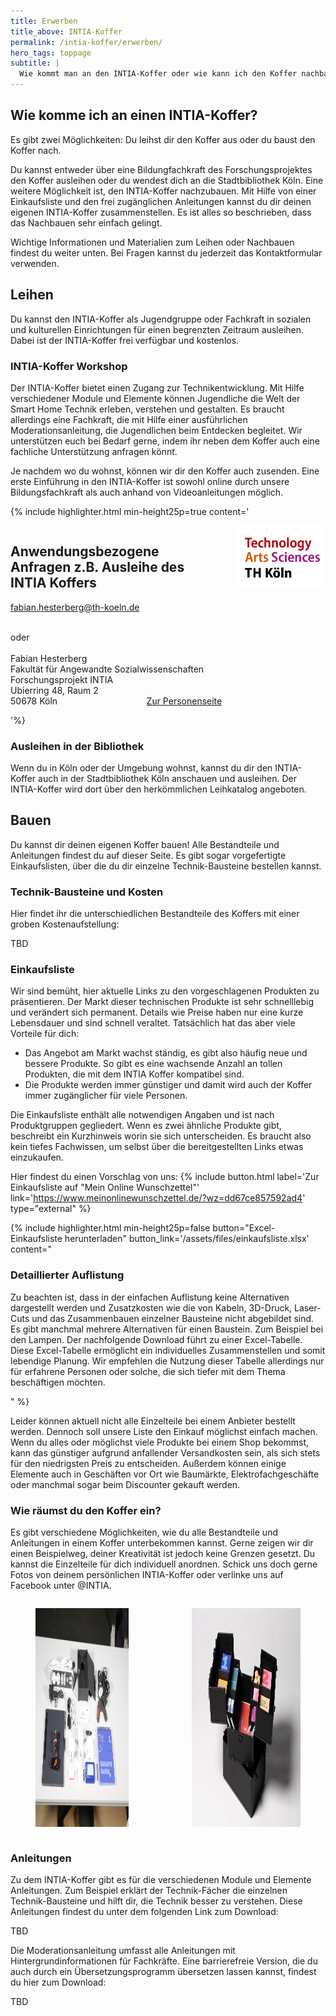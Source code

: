 ```yaml
---
title: Erwerben
title_above: INTIA-Koffer
permalink: /intia-koffer/erwerben/
hero_tags: toppage
subtitle: |
  Wie kommt man an den INTIA-Koffer oder wie kann ich den Koffer nachbauen? Diese Fragen werden hier beantwortet.
---
```


## Wie komme ich an einen INTIA-Koffer?

Es gibt zwei Möglichkeiten: Du leihst dir den Koffer aus oder du baust den Koffer nach.

Du kannst entweder über eine Bildungfachkraft des Forschungsprojektes den Koffer ausleihen oder du wendest dich an die Stadtbibliothek Köln. Eine weitere Möglichkeit ist, den INTIA-Koffer nachzubauen. Mit Hilfe von einer Einkaufsliste und den frei zugänglichen Anleitungen kannst du dir deinen eigenen INTIA-Koffer zusammenstellen. Es ist alles so beschrieben, dass das Nachbauen sehr einfach gelingt.

Wichtige Informationen und Materialien zum Leihen oder Nachbauen findest du weiter unten. Bei Fragen kannst du jederzeit das Kontaktformular verwenden.

## Leihen

Du kannst den INTIA-Koffer als Jugendgruppe oder Fachkraft in sozialen und kulturellen Einrichtungen für einen begrenzten Zeitraum ausleihen. Dabei ist der INTIA-Koffer frei verfügbar und kostenlos.

### INTIA-Koffer Workshop

Der INTIA-Koffer bietet einen Zugang zur Technikentwicklung. Mit Hilfe verschiedener Module und Elemente können Jugendliche die Welt der Smart Home Technik erleben, verstehen und gestalten.
Es braucht allerdings eine Fachkraft, die mit Hilfe einer ausführlichen Moderationsanleitung, die Jugendlichen beim Entdecken begleitet. Wir unterstützen euch bei Bedarf gerne, indem ihr neben dem Koffer auch eine fachliche Unterstützung anfragen könnt.

Je nachdem wo du wohnst, können wir dir den Koffer auch zusenden. Eine erste Einführung in den INTIA-Koffer ist sowohl online durch unsere Bildungsfachkraft als auch anhand von Videoanleitungen möglich.

{% include highlighter.html min-height25p=true content='

<div class="columns">
<div class="column">

## Anwendungsbezogene Anfragen z.B. Ausleihe des INTIA Koffers

[fabian.hesterberg@th-koeln.de](mailto:fabian.hesterberg@th-koeln.de)

<br>
oder
<br>
<br>
Fabian Hesterberg
<br>
Fakultät für Angewandte Sozialwissenschaften
<br>
Forschungsprojekt INTIA
<br>
Ubierring 48, Raum 2
<br>
50678 Köln
<a href="https://www.th-koeln.de/personen/fabian.hesterberg/" class="button is-rounded is-dark" style="float: right">
<span>Zur Personenseite</span>
<span class="icon is-small">
<i class="fas icon-external fa-xs invert"></i>
</span>
</a>
</div>
<div class="column">
<img style="height: auto;" src="/assets/img/logos/TH_Single.png">
</div>
</div>

'%}

### Ausleihen in der Bibliothek

Wenn du in Köln oder der Umgebung wohnst, kannst du dir den INTIA-Koffer auch in der Stadtbibliothek Köln anschauen und ausleihen. Der INTIA-Koffer wird dort über den herkömmlichen Leihkatalog angeboten.

## Bauen

Du kannst dir deinen eigenen Koffer bauen! Alle Bestandteile und Anleitungen findest du auf dieser Seite. Es gibt sogar vorgefertigte Einkaufslisten, über die du dir einzelne Technik-Bausteine bestellen kannst.

### Technik-Bausteine und Kosten

Hier findet ihr die unterschiedlichen Bestandteile des Koffers mit einer groben Kostenaufstellung:

TBD

### Einkaufsliste

Wir sind bemüht, hier aktuelle Links zu den vorgeschlagenen Produkten zu präsentieren. Der Markt dieser technischen Produkte ist sehr schnelllebig und verändert sich permanent. Details wie Preise haben nur eine kurze Lebensdauer und sind schnell veraltet. Tatsächlich hat das aber viele Vorteile für dich:

- Das Angebot am Markt wachst ständig, es gibt also häufig neue und bessere Produkte. So gibt es eine wachsende Anzahl an tollen Produkten, die mit dem INTIA Koffer kompatibel sind.
- Die Produkte werden immer günstiger und damit wird auch der Koffer immer zugänglicher für viele Personen.

Die Einkaufsliste enthält alle notwendigen Angaben und ist nach Produktgruppen gegliedert. Wenn es zwei ähnliche Produkte gibt, beschreibt ein Kurzhinweis worin sie sich unterscheiden. Es braucht also kein tiefes Fachwissen, um selbst über die bereitgestellten Links etwas einzukaufen.

Hier findest du einen Vorschlag von uns:
{% include button.html label='Zur Einkaufsliste auf "Mein Online Wunschzettel"' link='https://www.meinonlinewunschzettel.de/?wz=dd67ce857592ad4' type="external" %}

{% include highlighter.html min-height25p=false button="Excel-Einkaufsliste herunterladen" button_link='/assets/files/einkaufsliste.xlsx' content="

### Detaillierter Auflistung

Zu beachten ist, dass in der einfachen Auflistung keine Alternativen dargestellt werden und Zusatzkosten wie die von Kabeln, 3D-Druck, Laser-Cuts und das Zusammenbauen einzelner Bausteine nicht abgebildet sind. Es gibt manchmal mehrere Alternativen für einen Baustein. Zum Beispiel bei den Lampen. Der nachfolgende Download führt zu einer Excel-Tabelle. Diese Excel-Tabelle ermöglicht ein individuelles Zusammenstellen und somit lebendige Planung. Wir empfehlen die Nutzung dieser Tabelle allerdings nur für erfahrene Personen oder solche, die sich tiefer mit dem Thema beschäftigen möchten.

" %}

Leider können aktuell nicht alle Einzelteile bei einem Anbieter bestellt werden. Dennoch soll unsere Liste den Einkauf möglichst einfach machen. Wenn du alles oder möglichst viele Produkte bei einem Shop bekommst, kann das günstiger aufgrund anfallender Versandkosten sein, als sich stets für den niedrigsten Preis zu entscheiden. Außerdem können einige Elemente auch in Geschäften vor Ort wie Baumärkte, Elektrofachgeschäfte oder manchmal sogar beim Discounter gekauft werden.

### Wie räumst du den Koffer ein?

Es gibt verschiedene Möglichkeiten, wie du alle Bestandteile und Anleitungen in einem Koffer unterbekommen kannst. Gerne zeigen wir dir einen Beispielweg, deiner Kreativität ist jedoch keine Grenzen gesetzt. Du kannst die Einzelteile für dich individuell anordnen. Schick uns doch gerne Fotos von deinem persönlichen INTIA-Koffer oder verlinke uns auf Facebook unter @INTIA.

<div class="columns is-centered is-desktop">
<div class="column is-offset-1">
<figure>
  <img src="/assets/img/intia-case/Escape_Game.jpg" alt="" style="height:350px;">
</figure>
</div>
<div class="column">
<figure>
  <img src="/assets/img/tools/building_blocks/koffer_4.jpg" alt="" style="height:350px;">
</figure>
</div>
</div>

### Anleitungen

Zu dem INTIA-Koffer gibt es für die verschiedenen Module und Elemente Anleitungen. Zum Beispiel erklärt der Technik-Fächer die einzelnen Technik-Bausteine und hilft dir, die Technik besser zu verstehen. Diese Anleitungen findest du unter dem folgenden Link zum Download:

TBD

Die Moderationsanleitung umfasst alle Anleitungen mit Hintergrundinformationen für Fachkräfte. Eine barrierefreie Version, die du auch durch ein Übersetzungsprogramm übersetzen lassen kannst, findest du hier zum Download:

TBD
